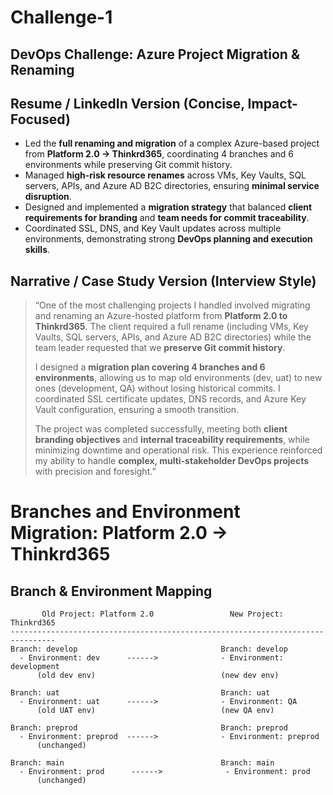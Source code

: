# Challenge-1 
## DevOps Challenge: Azure Project Migration & Renaming

## Resume / LinkedIn Version (Concise, Impact-Focused)
- Led the **full renaming and migration** of a complex Azure-based project from **Platform 2.0 → Thinkrd365**, coordinating 4 branches and 6 environments while preserving Git commit history.  
- Managed **high-risk resource renames** across VMs, Key Vaults, SQL servers, APIs, and Azure AD B2C directories, ensuring **minimal service disruption**.  
- Designed and implemented a **migration strategy** that balanced **client requirements for branding** and **team needs for commit traceability**.  
- Coordinated SSL, DNS, and Key Vault updates across multiple environments, demonstrating strong **DevOps planning and execution skills**.  

## Narrative / Case Study Version (Interview Style)
> “One of the most challenging projects I handled involved migrating and renaming an Azure-hosted platform from **Platform 2.0 to Thinkrd365**. The client required a full rename (including VMs, Key Vaults, SQL servers, APIs, and Azure AD B2C directories) while the team leader requested that we **preserve Git commit history**.  
> 
> I designed a **migration plan covering 4 branches and 6 environments**, allowing us to map old environments (dev, uat) to new ones (development, QA) without losing historical commits. I coordinated SSL certificate updates, DNS records, and Azure Key Vault configuration, ensuring a smooth transition.  
> 
> The project was completed successfully, meeting both **client branding objectives** and **internal traceability requirements**, while minimizing downtime and operational risk. This experience reinforced my ability to handle **complex, multi-stakeholder DevOps projects** with precision and foresight.”

# Branches and Environment Migration: Platform 2.0 → Thinkrd365

## Branch & Environment Mapping

```text
       Old Project: Platform 2.0                 New Project: Thinkrd365
--------------------------------------------------------------------------------
Branch: develop                                Branch: develop
  - Environment: dev      ------>              - Environment: development
      (old dev env)                            (new dev env)

Branch: uat                                    Branch: uat
  - Environment: uat      ------>              - Environment: QA
      (old UAT env)                            (new QA env)

Branch: preprod                                Branch: preprod
  - Environment: preprod  ------>              - Environment: preprod
      (unchanged)

Branch: main                                   Branch: main
  - Environment: prod      ------>              - Environment: prod
      (unchanged)

